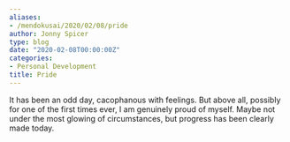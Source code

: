 ```yaml
---
aliases:
- /mendokusai/2020/02/08/pride
author: Jonny Spicer
type: blog
date: "2020-02-08T00:00:00Z"
categories:
- Personal Development
title: Pride
---
```

It has been an odd day, cacophanous with feelings. But above all, possibly for one of the first times ever, I am genuinely proud of myself. Maybe not under the most glowing of
circumstances, but progress has been clearly made today.
